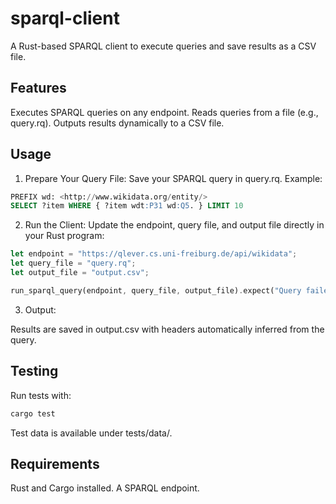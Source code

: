 # sparql-client

A Rust-based SPARQL client to execute queries and save results as a CSV file.

## Features

Executes SPARQL queries on any endpoint.
Reads queries from a file (e.g., query.rq).
Outputs results dynamically to a CSV file.

## Usage

1. Prepare Your Query File:
    Save your SPARQL query in query.rq. Example:

```sql
PREFIX wd: <http://www.wikidata.org/entity/>
SELECT ?item WHERE { ?item wdt:P31 wd:Q5. } LIMIT 10
```

2. Run the Client:
Update the endpoint, query file, and output file directly in your Rust program:

```rust
let endpoint = "https://qlever.cs.uni-freiburg.de/api/wikidata";
let query_file = "query.rq";
let output_file = "output.csv";

run_sparql_query(endpoint, query_file, output_file).expect("Query failed");
```

3. Output:

Results are saved in output.csv with headers automatically inferred from the query.

## Testing

Run tests with:

```bash
cargo test
```

Test data is available under tests/data/.

## Requirements

Rust and Cargo installed.
A SPARQL endpoint.